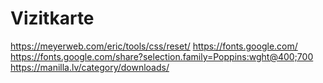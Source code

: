 # Vizitkarte

https://meyerweb.com/eric/tools/css/reset/
https://fonts.google.com/
https://fonts.google.com/share?selection.family=Poppins:wght@400;700
https://manilla.lv/category/downloads/
